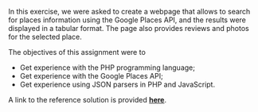 In this exercise, we were asked to create a webpage that allows to search for places information using the Google Places API, and the results were displayed in a tabular format.
The page also provides reviews and photos for the selected place.

The objectives of this assignment were to 
<ul>
<li> Get experience with the PHP programming language; </li>
<li> Get experience with the Google Places API; </li>
<li> Get experience using JSON parsers in PHP and JavaScript. </li>
</ul>

A link to the reference solution is provided <b> <a href="https://www.youtube.com/watch?v=1uffTsR2jLk&feature=youtu.be&ab_channel=YUECHUAP">here</a></b>.
